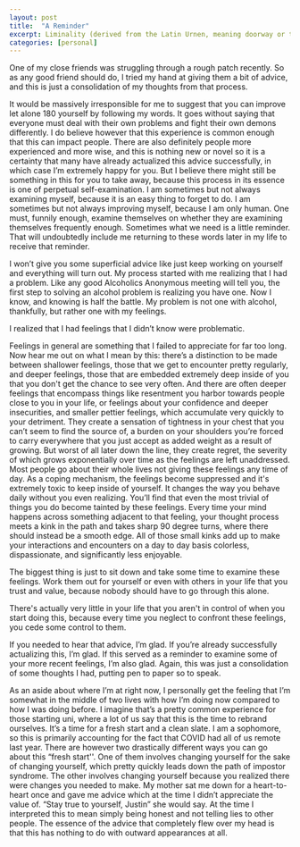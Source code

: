 ```yaml
---
layout: post
title:  "A Reminder"
excerpt: Liminality (derived from the Latin Urnen, meaning doorway or threshold) is a word used to describe a phase when the old isn't working but the new has not yet come to replace it - Howard Sasportas
categories: [personal]
---
```

One of my close friends was struggling through a rough patch recently. So as any good friend should do, I tried my hand at giving them a bit of advice, and this is just a consolidation of my thoughts from that process.

It would be massively irresponsible for me to suggest that you can improve let alone 180 yourself by following my words. It goes without saying that everyone must deal with their own problems and fight their own demons differently. I do believe however that this experience is common enough that this can impact people. There are also definitely people more experienced and more wise, and this is nothing new or novel so it is a certainty that many have already actualized this advice successfully, in which case I’m extremely happy for you. But I believe there might still be something in this for you to take away, because this process in its essence is one of perpetual self-examination. I am sometimes but not always examining myself, because it is an easy thing to forget to do. I am sometimes but not always improving myself, because I am only human. One must, funnily enough, examine themselves on whether they are examining themselves frequently enough. Sometimes what we need is a little reminder. That will undoubtedly include me returning to these words later in my life to receive that reminder.

I won’t give you some superficial advice like just keep working on yourself and everything will turn out. My process started with me realizing that I had a problem. Like any good Alcoholics Anonymous meeting will tell you, the first step to solving an alcohol problem is realizing you have one. Now I know, and knowing is half the battle. My problem is not one with alcohol, thankfully, but rather one with my feelings. 

I realized that I had feelings that I didn’t know were problematic. 

Feelings in general are something that I failed to appreciate for far too long. Now hear me out on what I mean by this: there’s a distinction to be made between shallower feelings, those that we get to encounter pretty regularly, and deeper feelings, those that are embedded extremely deep inside of you that you don't get the chance to see very often. And there are often deeper feelings that encompass things like resentment you harbor towards people close to you in your life, or feelings about your confidence and deeper insecurities, and smaller pettier feelings, which accumulate very quickly to your detriment. They create a sensation of tightness in your chest that you can’t seem to find the source of, a burden on your shoulders you’re forced to carry everywhere that you just accept as added weight as a result of growing. But worst of all later down the line, they create regret, the severity of which grows exponentially over time as the feelings are left unaddressed. Most people go about their whole lives not giving these feelings any time of day. As a coping mechanism, the feelings become suppressed and it's extremely toxic to keep inside of yourself. It changes the way you behave daily without you even realizing. You’ll find that even the most trivial of things you do become tainted by these feelings. Every time your mind happens across something adjacent to that feeling, your thought process meets a kink in the path and takes sharp 90 degree turns, where there should instead be a smooth edge. All of those small kinks add up to make your interactions and encounters on a day to day basis colorless, dispassionate, and significantly less enjoyable. 

The biggest thing is just to sit down and take some time to examine these feelings. Work them out for yourself or even with others in your life that you trust and value, because nobody should have to go through this alone.

There's actually very little in your life that you aren't in control of when you start doing this, because every time you neglect to confront these feelings, you cede some control to them. 

If you needed to hear that advice, I’m glad. If you’re already successfully actualizing this, I’m glad. If this served as a reminder to examine some of your more recent feelings, I’m also glad. Again, this was just a consolidation of some thoughts I had, putting pen to paper so to speak.

As an aside about where I’m at right now, I personally get the feeling that I’m somewhat in the middle of two lives with how I’m doing now compared to how I was doing before. I imagine that’s a pretty common experience for those starting uni, where a lot of us say that this is the time to rebrand ourselves. It’s a time for a fresh start and a clean slate. I am a sophomore, so this is primarily accounting for the fact that COVID had all of us remote last year. There are however two drastically different ways you can go about this “fresh start''. One of them involves changing yourself for the sake of changing yourself, which pretty quickly leads down the path of impostor syndrome. The other involves changing yourself because you realized there were changes you needed to make. My mother sat me down for a heart-to-heart once and gave me advice which at the time I didn’t appreciate the value of. “Stay true to yourself, Justin” she would say. At the time I interpreted this to mean simply being honest and not telling lies to other people. The essence of the advice that completely flew over my head is that this has nothing to do with outward appearances at all.

